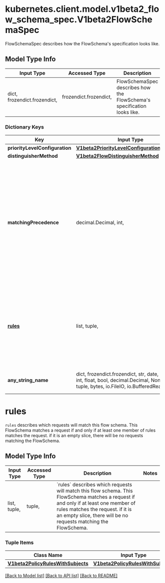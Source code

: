 # kubernetes.client.model.v1beta2_flow_schema_spec.V1beta2FlowSchemaSpec

FlowSchemaSpec describes how the FlowSchema's specification looks like.

## Model Type Info
Input Type | Accessed Type | Description | Notes
------------ | ------------- | ------------- | -------------
dict, frozendict.frozendict,  | frozendict.frozendict,  | FlowSchemaSpec describes how the FlowSchema&#x27;s specification looks like. | 

### Dictionary Keys
Key | Input Type | Accessed Type | Description | Notes
------------ | ------------- | ------------- | ------------- | -------------
**priorityLevelConfiguration** | [**V1beta2PriorityLevelConfigurationReference**](V1beta2PriorityLevelConfigurationReference.md) | [**V1beta2PriorityLevelConfigurationReference**](V1beta2PriorityLevelConfigurationReference.md) |  | 
**distinguisherMethod** | [**V1beta2FlowDistinguisherMethod**](V1beta2FlowDistinguisherMethod.md) | [**V1beta2FlowDistinguisherMethod**](V1beta2FlowDistinguisherMethod.md) |  | [optional] 
**matchingPrecedence** | decimal.Decimal, int,  | decimal.Decimal,  | &#x60;matchingPrecedence&#x60; is used to choose among the FlowSchemas that match a given request. The chosen FlowSchema is among those with the numerically lowest (which we take to be logically highest) MatchingPrecedence.  Each MatchingPrecedence value must be ranged in [1,10000]. Note that if the precedence is not specified, it will be set to 1000 as default. | [optional] value must be a 32 bit integer
**[rules](#rules)** | list, tuple,  | tuple,  | &#x60;rules&#x60; describes which requests will match this flow schema. This FlowSchema matches a request if and only if at least one member of rules matches the request. if it is an empty slice, there will be no requests matching the FlowSchema. | [optional] 
**any_string_name** | dict, frozendict.frozendict, str, date, datetime, int, float, bool, decimal.Decimal, None, list, tuple, bytes, io.FileIO, io.BufferedReader | frozendict.frozendict, str, BoolClass, decimal.Decimal, NoneClass, tuple, bytes, FileIO | any string name can be used but the value must be the correct type | [optional]

# rules

`rules` describes which requests will match this flow schema. This FlowSchema matches a request if and only if at least one member of rules matches the request. if it is an empty slice, there will be no requests matching the FlowSchema.

## Model Type Info
Input Type | Accessed Type | Description | Notes
------------ | ------------- | ------------- | -------------
list, tuple,  | tuple,  | &#x60;rules&#x60; describes which requests will match this flow schema. This FlowSchema matches a request if and only if at least one member of rules matches the request. if it is an empty slice, there will be no requests matching the FlowSchema. | 

### Tuple Items
Class Name | Input Type | Accessed Type | Description | Notes
------------- | ------------- | ------------- | ------------- | -------------
[**V1beta2PolicyRulesWithSubjects**](V1beta2PolicyRulesWithSubjects.md) | [**V1beta2PolicyRulesWithSubjects**](V1beta2PolicyRulesWithSubjects.md) | [**V1beta2PolicyRulesWithSubjects**](V1beta2PolicyRulesWithSubjects.md) |  | 

[[Back to Model list]](../../README.md#documentation-for-models) [[Back to API list]](../../README.md#documentation-for-api-endpoints) [[Back to README]](../../README.md)

